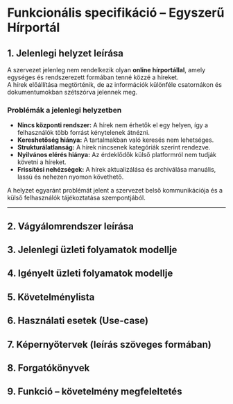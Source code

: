 # Funkcionális specifikáció – Egyszerű Hírportál

## 1. Jelenlegi helyzet leírása

A szervezet jelenleg nem rendelkezik olyan **online hírportállal**, amely egységes és rendszerezett formában tenné közzé a híreket.  
A hírek előállítása megtörténik, de az információk különféle csatornákon és dokumentumokban szétszórva jelennek meg.  

### Problémák a jelenlegi helyzetben
- **Nincs központi rendszer:** A hírek nem érhetők el egy helyen, így a felhasználók több forrást kénytelenek átnézni.  
- **Kereshetőség hiánya:** A tartalmakban való keresés nem lehetséges.  
- **Strukturálatlanság:** A hírek nincsenek kategóriák szerint rendezve.  
- **Nyilvános elérés hiánya:** Az érdeklődők külső platformról nem tudják követni a híreket.  
- **Frissítési nehézségek:** A hírek aktualizálása és archiválása manuális, lassú és nehezen nyomon követhető.  

A helyzet egyaránt problémát jelent a szervezet belső kommunikációja és a külső felhasználók tájékoztatása szempontjából.

---

## 2. Vágyálomrendszer leírása



## 3. Jelenlegi üzleti folyamatok modellje



## 4. Igényelt üzleti folyamatok modellje



## 5. Követelménylista



## 6. Használati esetek (Use-case)



## 7. Képernyőtervek (leírás szöveges formában)



## 8. Forgatókönyvek



## 9. Funkció – követelmény megfeleltetés

